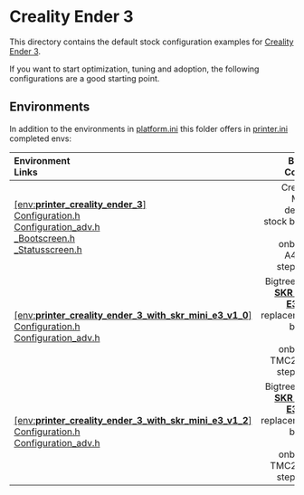 # Creality Ender 3

This directory contains the default stock configuration examples for [Creality](../Creality) [Ender 3](../Creality/Ender-3).

If you want to start optimization, tuning and adoption, the following configurations are a good starting point.

## Environments
In addition to the environments in [platform.ini](../../../../platformio.ini) this folder offers in [printer.ini](../Creality/Ender-3/printer.ini) completed envs:

  | Environment<br />Links | Board<br/>Config |
  | :-- | --: |
  | [[env:__printer_creality_ender_3__]](printer.ini#L1)<br />[Configuration.h](../Ender-3/Configuration.h)<br />[Configuration_adv.h](../Ender-3/Configuration_adv.h)<br />[\_Bootscreen.h](../Ender-3/_Bootscreen.h)<br />[\_Statusscreen.h](../Creality/Ender-3/_Statusscreen.h) | Creality Melzi default stock board<br />with onboard A4988 steppers |
  | [[env:__printer_creality_ender_3_with_skr_mini_e3_v1_0__]](printer.ini#L5)<br />[Configuration.h](../BigTreeTech/SKR%20Mini%20E3%201.2/Configuration.h)<br />[Configuration_adv.h](../BigTreeTech/SKR%20Mini%20E3%201.2/Configuration_adv.h) | Bigtreetech __[SKR Mini E3 1.0](../BigTreeTech/SKR%20Mini%20E3%201.0)__ replacement board<br />with onboard TMC2209 steppers |
  | [[env:__printer_creality_ender_3_with_skr_mini_e3_v1_2__]](printer.ini#L9)<br />[Configuration.h](../BigTreeTech/SKR%20Mini%20E3%201.0/Configuration.h)<br />[Configuration_adv.h](../BigTreeTech/SKR%20Mini%20E3%201.2/Configuration_adv.h) | Bigtreetech __[SKR Mini E3 1.2](../BigTreeTech/SKR%20Mini%20E3%201.2)__ replacement board<br />with onboard TMC2209 steppers |

